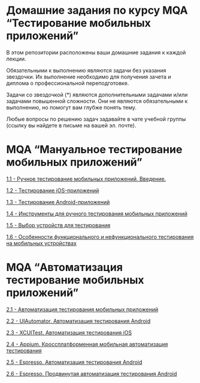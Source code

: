 # Домашние задания по курсу MQA “Тестирование мобильных приложений”

В этом репозитории расположены ваши домашние задания к каждой лекции.

Обязательными к выполнению являются задачи без указания звездочки. Их выполнение необходимо для получения зачета и диплома о профессиональной переподготовке.

Задачи со звездочкой (*) являются дополнительными задачами и/или задачами повышенной сложности. Они не являются обязательными к выполнению, но помогут вам глубже понять тему.

Любые вопросы по решению задач задавайте в чате учебной группы (ссылку вы найдете в письме на вашей эл. почте).

# MQA “Мануальное тестирование мобильных приложений”

[1.1 - Ручное тестирование мобильных приложений. Введение.](https://github.com/netology-code/mqa-homeworks/blob/main/1.1%20intro/1.1_intro.md)

[1.2 - Тестирование iOS-приложений](https://github.com/netology-code/mqa-homeworks/blob/main/1.2%20iOS/1.2.md)

[1.3 - Тестирование Android-приложений](https://github.com/netology-code/mqa-homeworks/blob/main/1.3%20Android/1.3.md)

[1.4 - Инструменты для ручного тестирования мобильных приложений](https://github.com/netology-code/mqa-homeworks/blob/main/1.4%20instruments/Update%201.4.md)

[1.5 - Выбор устройств для тестирования](https://github.com/netology-code/mqa-homeworks/blob/main/1.5%20devices/1.5_devices.md)

[1.6 - Особенности функционального и нефункционального тестирования на мобильных устройствах](https://github.com/netology-code/mqa-homeworks/tree/main/1.6%20process)

# MQA “Автоматизация тестирование мобильных приложений”

[2.1 - Автоматизация тестирования мобильных приложений](https://github.com/netology-code/mqa-homeworks/blob/main/2.1%20auto/2.1.md)

[2.2 - UIAutomator. Автоматизация тестирования Android](https://github.com/netology-code/mqa-homeworks/blob/main/2.2%20UI%20Automator/2.2.md)

[2.3 - XCUITest. Автоматизация тестирования iOS](/2.3%20XCUITest)

[2.4 - Appium. Кроссплатформенная мобильная автоматизация тестирования](https://github.com/netology-code/mqa-homeworks/blob/main/2.4%20Appium/2.4)

[2.5 - Espresso. Автоматизация тестирования Android](https://github.com/netology-code/mqa-homeworks/blob/main/2.5%20Espresso/2.5.md)

[2.6 - Espresso. Продвинутая автоматизация тестирования Android](https://github.com/netology-code/mqa-homeworks/blob/main/2.6%20Espresso-2/2.6.md)
